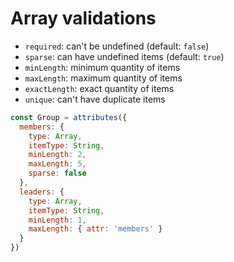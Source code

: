# Array validations

- `required`: can't be undefined (default: `false`)
- `sparse`: can have undefined items (default: `true`)
- `minLength`: minimum quantity of items
- `maxLength`: maximum quantity of items
- `exactLength`: exact quantity of items
- `unique`: can't have duplicate items

```javascript
const Group = attributes({
  members: {
    type: Array,
    itemType: String,
    minLength: 2,
    maxLength: 5,
    sparse: false
  },
  leaders: {
    type: Array,
    itemType: String,
    minLength: 1,
    maxLength: { attr: 'members' }
  }
})
```
